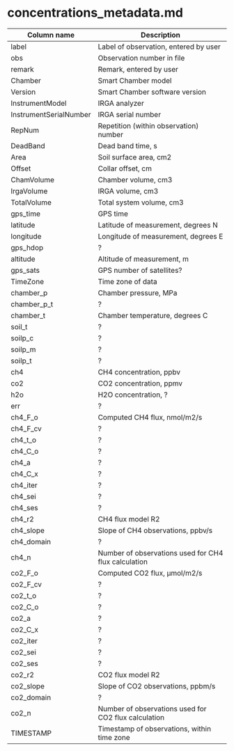 # concentrations_metadata.md


| Column name | Description |
| ----------- | ----------- |
| label | Label of observation, entered by user |
| obs | Observation number in file |
| remark | Remark, entered by user |
| Chamber | Smart Chamber model |
| Version | Smart Chamber software version |
| InstrumentModel | IRGA analyzer |
| InstrumentSerialNumber | IRGA serial number |
| RepNum | Repetition (within observation) number |
| DeadBand | Dead band time, s |
| Area | Soil surface area, cm2 |
| Offset | Collar offset, cm |
| ChamVolume | Chamber volume, cm3 |
| IrgaVolume | IRGA volume, cm3 |
| TotalVolume | Total system volume, cm3 |
| gps_time | GPS time |
| latitude | Latitude of measurement, degrees N |
| longitude | Longitude of measurement, degrees E |
| gps_hdop | ? |
| altitude | Altitude of measurement, m |
| gps_sats | GPS number of satellites? |
| TimeZone | Time zone of data |
| chamber_p | Chamber pressure, MPa |
| chamber_p_t | ? |
| chamber_t | Chamber temperature, degrees C |
| soil_t | ? |
| soilp_c | ? |
| soilp_m | ? |
| soilp_t | ? |
| ch4 | CH4 concentration, ppbv |
| co2 | CO2 concentration, ppmv |
| h2o | H2O concentration, ? |
| err | ? |
| ch4_F_o | Computed CH4 flux, nmol/m2/s |
| ch4_F_cv | ? |
| ch4_t_o | ? |
| ch4_C_o | ? |
| ch4_a | ? |
| ch4_C_x | ? |
| ch4_iter | ? |
| ch4_sei | ? |
| ch4_ses | ? |
| ch4_r2 | CH4 flux model R2 |
| ch4_slope | Slope of CH4 observations, ppbv/s |
| ch4_domain | ? |
| ch4_n | Number of observations used for CH4 flux calculation |
| co2_F_o | Computed CO2 flux, µmol/m2/s |
| co2_F_cv | ? |
| co2_t_o | ? |
| co2_C_o | ? |
| co2_a | ? |
| co2_C_x | ? |
| co2_iter | ? |
| co2_sei | ? |
| co2_ses | ? |
| co2_r2 | CO2 flux model R2 |
| co2_slope | Slope of CO2 observations, ppbm/s |
| co2_domain | ? |
| co2_n | Number of observations used for CO2 flux calculation |
| TIMESTAMP | Timestamp of observations, within time zone |

